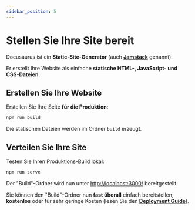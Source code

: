 ```yaml
---
sidebar_position: 5
---
```


# Stellen Sie Ihre Site bereit

Docusaurus ist ein **Static-Site-Generator** (auch **[Jamstack](https://jamstack.org/)** genannt).

Er erstellt Ihre Website als einfache **statische HTML-, JavaScript- und CSS-Dateien**.

## Erstellen Sie Ihre Website

Erstellen Sie Ihre Seite **für die Produktion**:

```bash
npm run build
```

Die statischen Dateien werden im Ordner `build` erzeugt.

## Verteilen Sie Ihre Site

Testen Sie Ihren Produktions-Build lokal:

```bash
npm run serve
```

Der "Build"-Ordner wird nun unter [http://localhost:3000/](http://localhost:3000/) bereitgestellt.

Sie können den "Build"-Ordner nun **fast überall** einfach bereitstellen, **kostenlos** oder für sehr geringe Kosten (lesen Sie den **[Deployment Guide](https://docusaurus.io/docs/deployment)**).